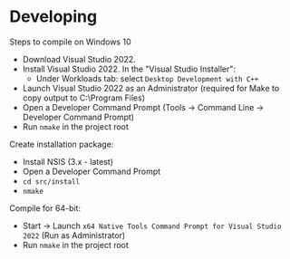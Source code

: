 # Developing

Steps to compile on Windows 10

 * Download Visual Studio 2022.
 * Install Visual Studio 2022. In the "Visual Studio Installer":
	* Under Workloads tab: select `Desktop Development with C++`
 * Launch Visual Studio 2022 as an Administrator (required for Make to copy output to C:\Program Files)
 * Open a Developer Command Prompt (Tools -> Command Line -> Developer Command Prompt)
 * Run `nmake` in the project root

Create installation package:

 * Install NSIS (3.x - latest)
 * Open a Developer Command Prompt
 * `cd src/install`
 * `nmake`

Compile for 64-bit:
 * Start -> Launch `x64 Native Tools Command Prompt for Visual Studio 2022` (Run as Administrator)
 * Run `nmake` in the project root